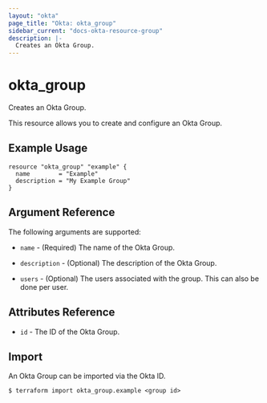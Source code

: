 ```yaml
---
layout: "okta"
page_title: "Okta: okta_group"
sidebar_current: "docs-okta-resource-group"
description: |-
  Creates an Okta Group.
---
```


# okta_group

Creates an Okta Group.

This resource allows you to create and configure an Okta Group.

## Example Usage

```hcl
resource "okta_group" "example" {
  name        = "Example"
  description = "My Example Group"
}
```

## Argument Reference

The following arguments are supported:

* `name` - (Required) The name of the Okta Group.

* `description` - (Optional) The description of the Okta Group.

* `users` - (Optional) The users associated with the group. This can also be done per user.

## Attributes Reference

* `id` - The ID of the Okta Group.

## Import

An Okta Group can be imported via the Okta ID.

```
$ terraform import okta_group.example <group id>
```
